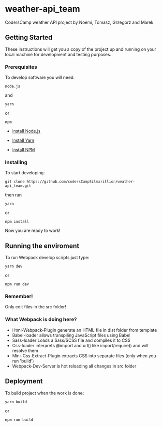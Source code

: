 # weather-api_team
CodersCamp weather API project by Noemi, Tomasz, Grzegorz and Marek


## Getting Started

These instructions will get you a copy of the project up and running on your local machine for development and testing purposes.


### Prerequisites

To develop software you will need:
```
node.js
```
and

```
yarn
```
or
```
npm
```
* [Install Node.js](https://nodejs.org/en/download/)
 
* [Install Yarn](https://yarnpkg.com/lang/en/docs/install/#windows-stable)

* [Install NPM](https://www.npmjs.com/get-npm)


### Installing

To start developing:

```
git clone https://github.com/codersCampSilmarillion/weather-api_team.git
```

then run

```
yarn
```
or
```
npm install
```

Now you are ready to work!


## Running the enviroment

To run Webpack develop scripts just type:

```
yarn dev
```
or
```
npm run dev
```


### Remember!

Only edit files in the src folder!


### What Webpack is doing here?
* Html-Webpack-Plugin generate an HTML file in dist folder from template 
* Babel-loader allows transpiling JavaScript files using Babel 
* Sass-loader Loads a Sass/SCSS file and compiles it to CSS
* Css-loader interprets @import and url() like import/require() and will resolve them
* Mini-Css-Extract-Plugin extracts CSS into separate files (only when you run 'build')
* Webpack-Dev-Server is hot reloading all changes in src folder


## Deployment

To build project when the work is done:

```
yarn build
```
or
```
npm run build
```


